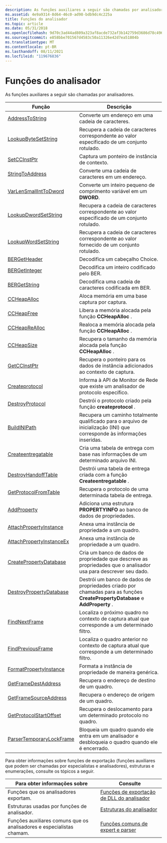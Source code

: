 ```yaml
---
description: As funções auxiliares a seguir são chamadas por analisadores.
ms.assetid: 4e9a9314-8d64-46c0-ad98-bdb9dc4c225a
title: Funções do analisador
ms.topic: article
ms.date: 05/31/2018
ms.openlocfilehash: 9d70c3ad44ad809a323af8acde732af3b142759d3686d78c496f47e92cb8e209
ms.sourcegitcommit: e858bbe701567d4583c50a11326e42d7ea51804b
ms.translationtype: MT
ms.contentlocale: pt-BR
ms.lasthandoff: 08/11/2021
ms.locfileid: "119676836"
---
```

# <a name="parser-functions"></a>Funções do analisador

As funções auxiliares a seguir são chamadas por analisadores.



| Função                                                 | Descrição                                                                                                    |
|----------------------------------------------------------|----------------------------------------------------------------------------------------------------------------|
| [AddressToString](addresstostring.md)                   | Converte um endereço em uma cadeia de caracteres.                                                                               |
| [LookupByteSetString](lookupbytesetstring.md)           | Recupera a cadeia de caracteres correspondente ao valor especificado de um conjunto rotulado.                                    |
| [SetCCInstPtr](setccinstptr.md)                         | Captura um ponteiro de instância de contexto.                                                                           |
| [StringToAddress](stringtoaddress.md)                   | Converte uma cadeia de caracteres em um endereço.                                                                               |
| [VarLenSmallIntToDword](varlensmallinttodword.md)       | Converte um inteiro pequeno de comprimento variável em um **DWORD**.                                                      |
| [LookupDwordSetString](lookupdwordsetstring.md)         | Recupera a cadeia de caracteres correspondente ao valor especificado de um conjunto rotulado.                                    |
| [LookupWordSetString](lookupwordsetstring.md)           | Recupera a cadeia de caracteres correspondente ao valor fornecido de um conjunto rotulado.                                      |
| [BERGetHeader](bergetheader.md)                         | Decodifica um cabeçalho Choice.                                                                                       |
| [BERGetInteger](bergetinteger.md)                       | Decodifica um inteiro codificado pelo BER.                                                                                 |
| [BERGetString](bergetstring.md)                         | Decodifica uma cadeia de caracteres codificada em BER.                                                                                  |
| [CCHeapAlloc](ccheapalloc.md)                           | Aloca memória em uma base captura por captura.                                                                |
| [CCHeapFree](ccheapfree.md)                             | Libera a memória alocada pela função **CCHeapAlloc** .                                                 |
| [CCHeapReAlloc](ccheaprealloc.md)                       | Realoca a memória alocada pela função **CCHeapAlloc** .                                                  |
| [CCHeapSize](ccheapsize.md)                             | Recupera o tamanho da memória alocada pela função **CCHeapAlloc** .                                    |
| [GetCCInstPtr](getccinstptr.md)                         | Recupera o ponteiro para os dados de instância adicionados ao contexto de captura.                                       |
| [Createprotocol](createprotocol.md)                     | Informa à API de Monitor de Rede que existe um analisador de protocolo específico.                                        |
| [DestroyProtocol](destroyprotocol.md)                   | Destrói o protocolo criado pela função **createprotocol** .                                              |
| [BuildINIPath](buildinipath.md)                         | Recupera um caminho totalmente qualificado para o arquivo de inicialização (INI) que corresponde às informações inseridas.   |
| [Createentregatable](createhandofftable.md)             | Cria uma tabela de entrega com base nas informações de um determinado arquivo INI.                                             |
| [DestroyHandoffTable](destroyhandofftable.md)           | Destrói uma tabela de entrega criada com a função **Createentregatable** .                                     |
| [GetProtocolFromTable](getprotocolfromtable.md)         | Recupera o protocolo de uma determinada tabela de entrega.                                                               |
| [AddProperty](/previous-versions/bb251873(v=msdn.10))                           | Adiciona uma estrutura **PROPERTYINFO** ao banco de dados de propriedades.                                                    |
| [AttachPropertyInstance](attachpropertyinstance.md)     | Anexa uma instância de propriedade a um quadro.                                                                       |
| [AttachPropertyInstanceEx](attachpropertyinstanceex.md) | Anexa uma instância de propriedade a um quadro.                                                                       |
| [CreatePropertyDatabase](createpropertydatabase.md)     | Cria um banco de dados de propriedade que descreve as propriedades que o analisador usa para descrever seu dado.               |
| [DestroyPropertyDatabase](destroypropertydatabase.md)   | Destrói um banco de dados de propriedades criado por chamadas para as funções **CreatePropertyDatabase** e **AddProperty** . |
| [FindNextFrame](findnextframe.md)                       | Localiza o próximo quadro no contexto de captura atual que corresponde a um determinado filtro.                               |
| [FindPreviousFrame](findpreviousframe.md)               | Localiza o quadro anterior no contexto de captura atual que corresponde a um determinado filtro.                           |
| [FormatPropertyInstance](formatpropertyinstance.md)     | Formata a instância de propriedade de maneira genérica.                                                             |
| [GetFrameDestAddress](getframedestaddress.md)           | Recupera o endereço de destino de um quadro.                                                                  |
| [GetFrameSourceAddress](getframesourceaddress.md)       | Recupera o endereço de origem de um quadro.                                                                       |
| [GetProtocolStartOffset](getprotocolstartoffset.md)     | Recupera o deslocamento para um determinado protocolo no quadro.                                                         |
| [ParserTemporaryLockFrame](parsertemporarylockframe.md) | Bloqueia um quadro quando ele entra em um analisador e desbloqueia o quadro quando ele é encerrado.                                     |



 

Para obter informações sobre funções de exportação (funções auxiliares que podem ser chamadas por especialistas e analisadores), estruturas e enumerações, consulte os tópicos a seguir.



| Para obter informações sobre                                  | Consulte                                                                          |
|--------------------------------------------------------|------------------------------------------------------------------------------|
| Funções que os analisadores exportam.                         | [Funções de exportação de DLL do analisador](parser-dll-export-functions.md)               |
| Estruturas usadas por funções de analisador.                  | [Estruturas do analisador](parser-structures.md)                                   |
| Funções auxiliares comuns que os analisadores e especialistas chamam. | [Funções comuns de expert e parser](expert-and-parser-common-functions.md) |



 

 

 
